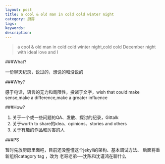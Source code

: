 ```yaml
---
layout: post
title: a cool & old man in cold cold winter night
category: 厨房
tags: 
keywords: 
description: 
---
```


> a cool & old man in cold cold winter night,cold cold December night with ideal love and I

###What?

一份聊天纪录，说过的，想说的和没说的

###Why?

感于电话，语言的无力和局限性，投诸于文字，wish that could make sense,make a difference,make a greater influence 

###How?

1. 关于一个或一些问题的QA、发散、探讨的纪录，Gittalk
2. 关于worth to share的idea、opinions、stories and others
3. 关于有趣的作品和厉害的人


###PS

暂时先放厨房里面吧，目前还没整懂这个jekyll的架构、基本调试方法、
后面将重新组织catagory tag ，改为 老哥老弟---沈陈和沈谨鸿在聊什么

